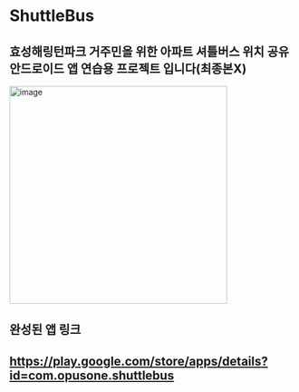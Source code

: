 # ShuttleBus

## 효성해링턴파크 거주민을 위한 아파트 셔틀버스 위치 공유 안드로이드 앱 연습용 프로젝트 입니다(최종본X)

<img width="384" alt="image" src="https://user-images.githubusercontent.com/70501917/158760957-f6d9a4a6-b8cc-46c8-b5d4-7a5c346320be.png">

## 완성된 앱 링크
## https://play.google.com/store/apps/details?id=com.opusone.shuttlebus
